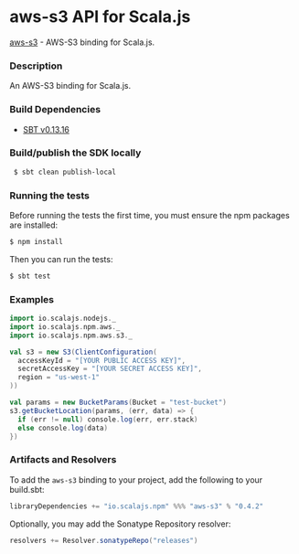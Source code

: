 aws-s3 API for Scala.js
================================
[aws-s3](https://www.npmjs.com/package/aws-s3) - AWS-S3 binding for Scala.js.

### Description

An AWS-S3 binding for Scala.js.

### Build Dependencies

* [SBT v0.13.16](http://www.scala-sbt.org/download.html)

### Build/publish the SDK locally

```bash
 $ sbt clean publish-local
```

### Running the tests

Before running the tests the first time, you must ensure the npm packages are installed:

```bash
$ npm install
```

Then you can run the tests:

```bash
$ sbt test
```

### Examples

```scala
import io.scalajs.nodejs._
import io.scalajs.npm.aws._
import io.scalajs.npm.aws.s3._

val s3 = new S3(ClientConfiguration(
  accessKeyId = "[YOUR PUBLIC ACCESS KEY]",
  secretAccessKey = "[YOUR SECRET ACCESS KEY]",
  region = "us-west-1"
))

val params = new BucketParams(Bucket = "test-bucket")
s3.getBucketLocation(params, (err, data) => {
  if (err != null) console.log(err, err.stack)
  else console.log(data)
})
```

### Artifacts and Resolvers

To add the `aws-s3` binding to your project, add the following to your build.sbt:  

```sbt
libraryDependencies += "io.scalajs.npm" %%% "aws-s3" % "0.4.2"
```

Optionally, you may add the Sonatype Repository resolver:

```sbt   
resolvers += Resolver.sonatypeRepo("releases") 
```